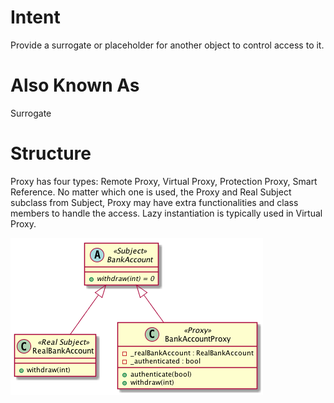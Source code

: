 # Intent
Provide a surrogate or placeholder for another object to control access to it.

# Also Known As
Surrogate

# Structure
Proxy has four types: Remote Proxy, Virtual Proxy, Protection Proxy, Smart Reference. No matter which one is used, the Proxy and Real Subject subclass from Subject, Proxy may have extra functionalities and class members to handle the access. Lazy instantiation is typically used in Virtual Proxy.

!["Proxy"](./proxy.png "Proxy")
